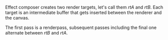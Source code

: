 Effect composer creates two render targets, let's call them _rtA_ and _rtB_. Each target is an intermediate buffer that gets inserted between the renderer and the canvas.

The first pass is a renderpass, subsequent passes including the final one alternate between _rtB_ and _rtA_.
